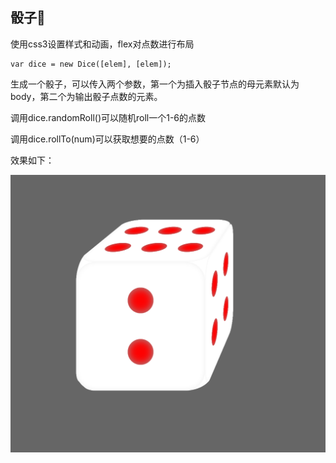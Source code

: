 ## 骰子🎲
使用css3设置样式和动画，flex对点数进行布局

    var dice = new Dice([elem], [elem]);

生成一个骰子，可以传入两个参数，第一个为插入骰子节点的母元素默认为body，第二个为输出骰子点数的元素。

调用dice.randomRoll()可以随机roll一个1-6的点数

调用dice.rollTo(num)可以获取想要的点数（1-6）

效果如下：

![dice 效果图](./dice.png)
